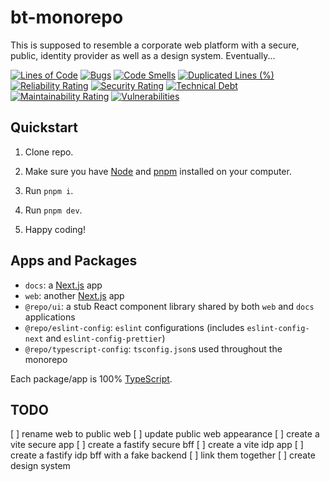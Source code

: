 # bt-monorepo

This is supposed to resemble a corporate web platform with a secure, public, identity provider as well as a design system. Eventually...

[![Lines of Code](https://sonarcloud.io/api/project_badges/measure?project=bt-monorepo&metric=ncloc)](https://sonarcloud.io/summary/new_code?id=bt-monorepo)
[![Bugs](https://sonarcloud.io/api/project_badges/measure?project=bt-monorepo&metric=bugs)](https://sonarcloud.io/summary/new_code?id=bt-monorepo)
[![Code Smells](https://sonarcloud.io/api/project_badges/measure?project=bt-monorepo&metric=code_smells)](https://sonarcloud.io/summary/new_code?id=bt-monorepo)
[![Duplicated Lines (%)](https://sonarcloud.io/api/project_badges/measure?project=bt-monorepo&metric=duplicated_lines_density)](https://sonarcloud.io/summary/new_code?id=bt-monorepo)
[![Reliability Rating](https://sonarcloud.io/api/project_badges/measure?project=bt-monorepo&metric=reliability_rating)](https://sonarcloud.io/summary/new_code?id=bt-monorepo)
[![Security Rating](https://sonarcloud.io/api/project_badges/measure?project=bt-monorepo&metric=security_rating)](https://sonarcloud.io/summary/new_code?id=bt-monorepo)
[![Technical Debt](https://sonarcloud.io/api/project_badges/measure?project=bt-monorepo&metric=sqale_index)](https://sonarcloud.io/summary/new_code?id=bt-monorepo)
[![Maintainability Rating](https://sonarcloud.io/api/project_badges/measure?project=bt-monorepo&metric=sqale_rating)](https://sonarcloud.io/summary/new_code?id=bt-monorepo)
[![Vulnerabilities](https://sonarcloud.io/api/project_badges/measure?project=bt-monorepo&metric=vulnerabilities)](https://sonarcloud.io/summary/new_code?id=bt-monorepo)

## Quickstart

1. Clone repo.

2. Make sure you have [Node](https://nodejs.org/en) and [pnpm](https://pnpm.io/) installed on your computer.

3. Run `pnpm i`.

4. Run `pnpm dev`.

5. Happy coding!

## Apps and Packages

- `docs`: a [Next.js](https://nextjs.org/) app
- `web`: another [Next.js](https://nextjs.org/) app
- `@repo/ui`: a stub React component library shared by both `web` and `docs` applications
- `@repo/eslint-config`: `eslint` configurations (includes `eslint-config-next` and `eslint-config-prettier`)
- `@repo/typescript-config`: `tsconfig.json`s used throughout the monorepo

Each package/app is 100% [TypeScript](https://www.typescriptlang.org/).

## TODO

[ ] rename web to public web
[ ] update public web appearance
[ ] create a vite secure app
[ ] create a fastify secure bff
[ ] create a vite idp app
[ ] create a fastify idp bff with a fake backend
[ ] link them together
[ ] create design system
